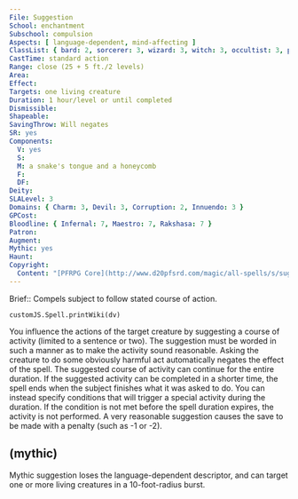 ```yaml
---
File: Suggestion
School: enchantment
Subschool: compulsion
Aspects: [ language-dependent, mind-affecting ]
ClassList: { bard: 2, sorcerer: 3, wizard: 3, witch: 3, occultist: 3, psychic: 2, mesmerist: 2, medium: 2 }
CastTime: standard action
Range: close (25 + 5 ft./2 levels)
Area: 
Effect: 
Targets: one living creature
Duration: 1 hour/level or until completed
Dismissible: 
Shapeable: 
SavingThrow: Will negates
SR: yes
Components:
  V: yes
  S: 
  M: a snake's tongue and a honeycomb
  F: 
  DF: 
Deity: 
SLALevel: 3
Domains: { Charm: 3, Devil: 3, Corruption: 2, Innuendo: 3 }
GPCost: 
Bloodline: { Infernal: 7, Maestro: 7, Rakshasa: 7 }
Patron: 
Augment: 
Mythic: yes
Haunt: 
Copyright:
  Content: "[PFRPG Core](http://www.d20pfsrd.com/magic/all-spells/s/suggestion)"
---
```

Brief:: Compels subject to follow stated course of action.

```dataviewjs
customJS.Spell.printWiki(dv)
```

You influence the actions of the target creature by suggesting a course of activity (limited to a sentence or two). The suggestion must be worded in such a manner as to make the activity sound reasonable. Asking the creature to do some obviously harmful act automatically negates the effect of the spell.  The suggested course of activity can continue for the entire duration. If the suggested activity can be completed in a shorter time, the spell ends when the subject finishes what it was asked to do. You can instead specify conditions that will trigger a special activity during the duration. If the condition is not met before the spell duration expires, the activity is not performed.  A very reasonable suggestion causes the save to be made with a penalty (such as -1 or -2).


## (mythic)

Mythic suggestion loses the language-dependent descriptor, and can target one or more living creatures in a 10-foot-radius burst.

